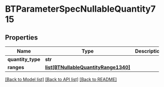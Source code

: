 # BTParameterSpecNullableQuantity715

## Properties
Name | Type | Description | Notes
------------ | ------------- | ------------- | -------------
**quantity_type** | **str** |  | [optional] 
**ranges** | [**list[BTNullableQuantityRange1340]**](BTNullableQuantityRange1340.md) |  | [optional] 

[[Back to Model list]](../README.md#documentation-for-models) [[Back to API list]](../README.md#documentation-for-api-endpoints) [[Back to README]](../README.md)


